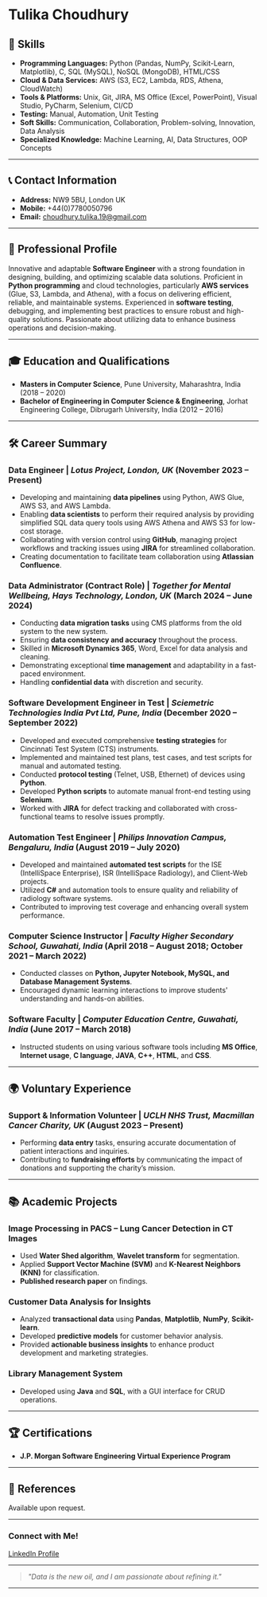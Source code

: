 # **Tulika Choudhury**


## 🚀 **Skills**
- **Programming Languages:** Python (Pandas, NumPy, Scikit-Learn, Matplotlib), C, SQL (MySQL), NoSQL (MongoDB), HTML/CSS  
- **Cloud & Data Services:** AWS (S3, EC2, Lambda, RDS, Athena, CloudWatch)  
- **Tools & Platforms:** Unix, Git, JIRA, MS Office (Excel, PowerPoint), Visual Studio, PyCharm, Selenium, CI/CD  
- **Testing:** Manual, Automation, Unit Testing  
- **Soft Skills:** Communication, Collaboration, Problem-solving, Innovation, Data Analysis  
- **Specialized Knowledge:** Machine Learning, AI, Data Structures, OOP Concepts

---

## 📞 **Contact Information**
- **Address:** NW9 5BU, London UK  
- **Mobile:** +44(0)7780050796  
- **Email:** [choudhury.tulika.19@gmail.com](mailto:choudhury.tulika.19@gmail.com)

---

## 💼 **Professional Profile**
Innovative and adaptable **Software Engineer** with a strong foundation in designing, building, and optimizing scalable data solutions. Proficient in **Python programming** and cloud technologies, particularly **AWS services** (Glue, S3, Lambda, and Athena), with a focus on delivering efficient, reliable, and maintainable systems. Experienced in **software testing**, debugging, and implementing best practices to ensure robust and high-quality solutions. Passionate about utilizing data to enhance business operations and decision-making.

---

## 🎓 **Education and Qualifications**
- **Masters in Computer Science**, Pune University, Maharashtra, India (2018 – 2020)  
- **Bachelor of Engineering in Computer Science & Engineering**, Jorhat Engineering College, Dibrugarh University, India (2012 – 2016)

---

## 🛠️ **Career Summary**

### **Data Engineer** | *Lotus Project, London, UK* (November 2023 – Present)
- Developing and maintaining **data pipelines** using Python, AWS Glue, AWS S3, and AWS Lambda.
- Enabling **data scientists** to perform their required analysis by providing simplified SQL data query tools using AWS Athena and AWS S3 for low-cost storage.
- Collaborating with version control using **GitHub**, managing project workflows and tracking issues using **JIRA** for streamlined collaboration.
- Creating documentation to facilitate team collaboration using **Atlassian Confluence**.

### **Data Administrator (Contract Role)** | *Together for Mental Wellbeing, Hays Technology, London, UK* (March 2024 – June 2024)
- Conducting **data migration tasks** using CMS platforms from the old system to the new system.
- Ensuring **data consistency and accuracy** throughout the process.
- Skilled in **Microsoft Dynamics 365**, Word, Excel for data analysis and cleaning.
- Demonstrating exceptional **time management** and adaptability in a fast-paced environment.
- Handling **confidential data** with discretion and security.

### **Software Development Engineer in Test** | *Sciemetric Technologies India Pvt Ltd, Pune, India* (December 2020 – September 2022)
- Developed and executed comprehensive **testing strategies** for Cincinnati Test System (CTS) instruments.
- Implemented and maintained test plans, test cases, and test scripts for manual and automated testing.
- Conducted **protocol testing** (Telnet, USB, Ethernet) of devices using **Python**.
- Developed **Python scripts** to automate manual front-end testing using **Selenium**.
- Worked with **JIRA** for defect tracking and collaborated with cross-functional teams to resolve issues promptly.

### **Automation Test Engineer** | *Philips Innovation Campus, Bengaluru, India* (August 2019 – July 2020)
- Developed and maintained **automated test scripts** for the ISE (IntelliSpace Enterprise), ISR (IntelliSpace Radiology), and Client-Web projects.
- Utilized **C#** and automation tools to ensure quality and reliability of radiology software systems.
- Contributed to improving test coverage and enhancing overall system performance.

### **Computer Science Instructor** | *Faculty Higher Secondary School, Guwahati, India* (April 2018 – August 2018; October 2021 – March 2022)
- Conducted classes on **Python, Jupyter Notebook, MySQL, and Database Management Systems**.
- Encouraged dynamic learning interactions to improve students' understanding and hands-on abilities.

### **Software Faculty** | *Computer Education Centre, Guwahati, India* (June 2017 – March 2018)
- Instructed students on using various software tools including **MS Office**, **Internet usage**, **C language**, **JAVA**, **C++**, **HTML**, and **CSS**.

---

## 🌍 **Voluntary Experience**

### **Support & Information Volunteer** | *UCLH NHS Trust, Macmillan Cancer Charity, UK* (August 2023 – Present)
- Performing **data entry** tasks, ensuring accurate documentation of patient interactions and inquiries.
- Contributing to **fundraising efforts** by communicating the impact of donations and supporting the charity’s mission.

---

## 📚 **Academic Projects**

### **Image Processing in PACS – Lung Cancer Detection in CT Images**
- Used **Water Shed algorithm**, **Wavelet transform** for segmentation.
- Applied **Support Vector Machine (SVM)** and **K-Nearest Neighbors (KNN)** for classification.
- **Published research paper** on findings.

### **Customer Data Analysis for Insights**
- Analyzed **transactional data** using **Pandas**, **Matplotlib**, **NumPy**, **Scikit-learn**.
- Developed **predictive models** for customer behavior analysis.
- Provided **actionable business insights** to enhance product development and marketing strategies.

### **Library Management System**
- Developed using **Java** and **SQL**, with a GUI interface for CRUD operations.

---

## 🏆 **Certifications**
- **J.P. Morgan Software Engineering Virtual Experience Program**

---

## 👥 **References**
Available upon request.

---

### **Connect with Me!**  

[LinkedIn Profile](https://www.linkedin.com/in/tulika-choudhury-060219120/)

---

> _"Data is the new oil, and I am passionate about refining it."_

---

